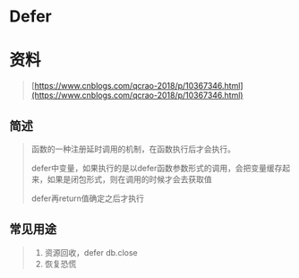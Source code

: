 # Defer

# 资料

> [https://www.cnblogs.com/qcrao-2018/p/10367346.html](https://www.cnblogs.com/qcrao-2018/p/10367346.html)

## 简述

> 函数的一种注册延时调用的机制，在函数执行后才会执行。
>
> defer中变量，如果执行的是以defer函数参数形式的调用，会把变量缓存起来，如果是闭包形式，则在调用的时候才会去获取值
>
> defer再return值确定之后才执行

## 常见用途

> 1. 资源回收，defer db.close
> 2. 恢复恐慌

# 



